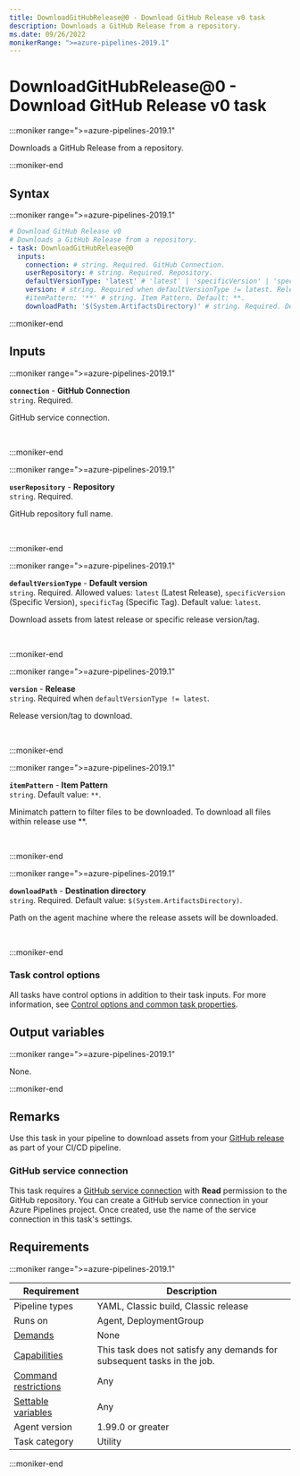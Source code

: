 ```yaml
---
title: DownloadGitHubRelease@0 - Download GitHub Release v0 task
description: Downloads a GitHub Release from a repository.
ms.date: 09/26/2022
monikerRange: ">=azure-pipelines-2019.1"
---
```


# DownloadGitHubRelease@0 - Download GitHub Release v0 task

<!-- :::description::: -->
:::moniker range=">=azure-pipelines-2019.1"

<!-- :::editable-content name="description"::: -->
Downloads a GitHub Release from a repository.
<!-- :::editable-content-end::: -->

:::moniker-end
<!-- :::description-end::: -->

<!-- :::syntax::: -->
## Syntax

:::moniker range=">=azure-pipelines-2019.1"

```yaml
# Download GitHub Release v0
# Downloads a GitHub Release from a repository.
- task: DownloadGitHubRelease@0
  inputs:
    connection: # string. Required. GitHub Connection. 
    userRepository: # string. Required. Repository. 
    defaultVersionType: 'latest' # 'latest' | 'specificVersion' | 'specificTag'. Required. Default version. Default: latest.
    version: # string. Required when defaultVersionType != latest. Release. 
    #itemPattern: '**' # string. Item Pattern. Default: **.
    downloadPath: '$(System.ArtifactsDirectory)' # string. Required. Destination directory. Default: $(System.ArtifactsDirectory).
```

:::moniker-end
<!-- :::syntax-end::: -->

<!-- :::inputs::: -->
## Inputs

<!-- :::item name="connection"::: -->
:::moniker range=">=azure-pipelines-2019.1"

**`connection`** - **GitHub Connection**<br>
`string`. Required.<br>
<!-- :::editable-content name="helpMarkDown"::: -->
GitHub service connection.
<!-- :::editable-content-end::: -->
<br>

:::moniker-end
<!-- :::item-end::: -->
<!-- :::item name="userRepository"::: -->
:::moniker range=">=azure-pipelines-2019.1"

**`userRepository`** - **Repository**<br>
`string`. Required.<br>
<!-- :::editable-content name="helpMarkDown"::: -->
GitHub repository full name.
<!-- :::editable-content-end::: -->
<br>

:::moniker-end
<!-- :::item-end::: -->
<!-- :::item name="defaultVersionType"::: -->
:::moniker range=">=azure-pipelines-2019.1"

**`defaultVersionType`** - **Default version**<br>
`string`. Required. Allowed values: `latest` (Latest Release), `specificVersion` (Specific Version), `specificTag` (Specific Tag). Default value: `latest`.<br>
<!-- :::editable-content name="helpMarkDown"::: -->
Download assets from latest release or specific release version/tag.
<!-- :::editable-content-end::: -->
<br>

:::moniker-end
<!-- :::item-end::: -->
<!-- :::item name="version"::: -->
:::moniker range=">=azure-pipelines-2019.1"

**`version`** - **Release**<br>
`string`. Required when `defaultVersionType != latest`.<br>
<!-- :::editable-content name="helpMarkDown"::: -->
Release version/tag to download.
<!-- :::editable-content-end::: -->
<br>

:::moniker-end
<!-- :::item-end::: -->
<!-- :::item name="itemPattern"::: -->
:::moniker range=">=azure-pipelines-2019.1"

**`itemPattern`** - **Item Pattern**<br>
`string`. Default value: `**`.<br>
<!-- :::editable-content name="helpMarkDown"::: -->
Minimatch pattern to filter files to be downloaded. To download all files within release use **.
<!-- :::editable-content-end::: -->
<br>

:::moniker-end
<!-- :::item-end::: -->
<!-- :::item name="downloadPath"::: -->
:::moniker range=">=azure-pipelines-2019.1"

**`downloadPath`** - **Destination directory**<br>
`string`. Required. Default value: `$(System.ArtifactsDirectory)`.<br>
<!-- :::editable-content name="helpMarkDown"::: -->
Path on the agent machine where the release assets will be downloaded.
<!-- :::editable-content-end::: -->
<br>

:::moniker-end
<!-- :::item-end::: -->

### Task control options

All tasks have control options in addition to their task inputs. For more information, see [Control options and common task properties](/azure/devops/pipelines/yaml-schema/steps-task#common-task-properties).
<!-- :::inputs-end::: -->

<!-- :::outputVariables::: -->
## Output variables

:::moniker range=">=azure-pipelines-2019.1"

None.

:::moniker-end
<!-- :::outputVariables-end::: -->

<!-- :::remarks::: -->
<!-- :::editable-content name="remarks"::: -->
## Remarks

Use this task in your pipeline to download assets from your [GitHub release](https://help.github.com/categories/releases/) as part of your CI/CD pipeline.

### GitHub service connection
This task requires a [GitHub service connection](/azure/devops/pipelines/library/service-endpoints#github-service-connection) with **Read** permission to the GitHub repository. You can create a GitHub service connection in your Azure Pipelines project. Once created, use the name of the service connection in this task's settings.
<!-- :::editable-content-end::: -->
<!-- :::remarks-end::: -->

<!-- :::examples::: -->
<!-- :::editable-content name="examples"::: -->
<!-- :::editable-content-end::: -->
<!-- :::examples-end::: -->

<!-- :::properties::: -->
## Requirements

:::moniker range=">=azure-pipelines-2019.1"

| Requirement | Description |
|-------------|-------------|
| Pipeline types | YAML, Classic build, Classic release |
| Runs on | Agent, DeploymentGroup |
| [Demands](/azure/devops/pipelines/process/demands) | None |
| [Capabilities](/azure/devops/pipelines/agents/agents#capabilities) | This task does not satisfy any demands for subsequent tasks in the job. |
| [Command restrictions](/azure/devops/pipelines/security/templates#agent-logging-command-restrictions) | Any |
| [Settable variables](/azure/devops/pipelines/security/templates#agent-logging-command-restrictions) | Any |
| Agent version |  1.99.0 or greater |
| Task category | Utility |

:::moniker-end
<!-- :::properties-end::: -->

<!-- :::see-also::: -->
<!-- :::editable-content name="seeAlso"::: -->
<!-- :::editable-content-end::: -->
<!-- :::see-also-end::: -->